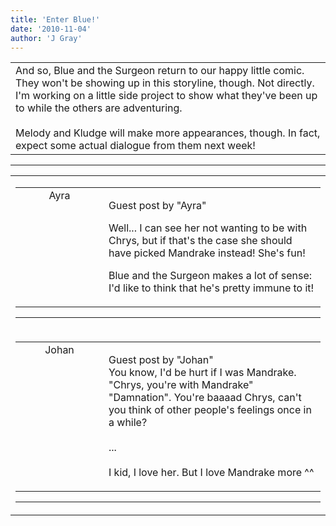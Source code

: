 ```yaml
---
title: 'Enter Blue!'
date: '2010-11-04'
author: 'J Gray'
---
```


<div>
<!-- Main content here -->
<table border="0" class="post"><tbody><tr><td>
   
   <div class="post_body">
       And so, Blue and the Surgeon return to our happy little comic. They won't be showing up in this storyline, though. Not directly. I'm working on a little side project to show what they've been up to while the others are adventuring.<br><br>Melody and Kludge will make more appearances, though. In fact, expect some actual dialogue from them next week!<br>
   </div>
   </td></tr>
   </tbody></table><hr><table style="width:100%; border:0;" class="comment_table"><tbody><tr><td width="100%"><a name=""> </a><div style="width:100%;" class="comment"><table border="0" width="100%"><tbody><tr><td align="center" valign="top" width="125">
<span class="comment_title"><center>Ayra<br></center><a name="261">&nbsp;</a></span><br>
<center><img src="https://www.gravatar.com/avatar.php?gravatar_id=92987eee74834fecd463429085c378ae&amp;default=http%3A%2F%2Fmysteriesofthearcana.com%2Ftemplates%2Fmain%2Fimages%2Favatar.gif&amp;size=80&amp;rating=g" border="0" alt=""></center>
</td>
<td valign="top">


<p class="comment_text"> </p><p class="comment_text"><span class="forum_info">Guest post by "Ayra"</span><br> </p><p>Well... I can see her not wanting to be with Chrys, but if that's the case she should have picked Mandrake instead! She's fun!</p> <p>Blue and the Surgeon makes a lot of sense: I'd like to think that he's pretty immune to it!</p>
 

</td></tr></tbody></table>
<hr></div></td></tr><tr><td width="100%"><a name=""> </a><div style="width:100%;" class="comment"><table border="0" width="100%"><tbody><tr><td align="center" valign="top" width="125">
<span class="comment_title"><center>Johan<br></center><a name="591">&nbsp;</a></span><br>
<center><img src="https://www.gravatar.com/avatar.php?gravatar_id=53e4e1e3a84f641ce65dbebe63d77097&amp;default=http%3A%2F%2Fmysteriesofthearcana.com%2Ftemplates%2Fmain%2Fimages%2Favatar.gif&amp;size=80&amp;rating=g" border="0" alt=""></center>
</td>
<td valign="top">


<p class="comment_text"> </p><p class="comment_text"><span class="forum_info">Guest post by "Johan"</span><br> You know, I'd be hurt if I was Mandrake. "Chrys, you're with Mandrake" "Damnation". You're baaaad Chrys, can't you think of other people's feelings once in a while? <br><br>...<br><br>I kid, I love her. But I love Mandrake more ^^<br></p>
 

</td></tr></tbody></table>
<hr></div></td></tr></tbody></table>
<!-- End main content -->
              </div>
